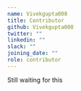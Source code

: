 ```yaml
---
name: Vivekgupta008
title: Contributor
github: Vivekgupta008
twitter: ""
linkedin: ""
slack: ""
joining_date: ""
role: contributor
---
```


Still waiting for this
